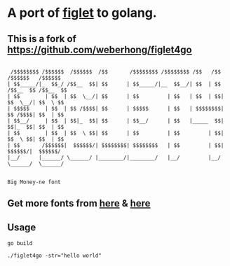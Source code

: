 # A port of [figlet](http://www.figlet.org/) to golang.

## This is a fork of https://github.com/weberhong/figlet4go

```

 /$$$$$$$$ /$$$$$$  /$$$$$$  /$$       /$$$$$$$$ /$$$$$$$$ /$$   /$$  /$$$$$$   /$$$$$$
| $$_____/|_  $$_/ /$$__  $$| $$      | $$_____/|__  $$__/| $$  | $$ /$$__  $$ /$$__  $$
| $$        | $$  | $$  \__/| $$      | $$         | $$   | $$  | $$| $$  \__/| $$  \ $$
| $$$$$     | $$  | $$ /$$$$| $$      | $$$$$      | $$   | $$$$$$$$| $$ /$$$$| $$  | $$
| $$__/     | $$  | $$|_  $$| $$      | $$__/      | $$   |_____  $$| $$|_  $$| $$  | $$
| $$        | $$  | $$  \ $$| $$      | $$         | $$         | $$| $$  \ $$| $$  | $$
| $$       /$$$$$$|  $$$$$$/| $$$$$$$$| $$$$$$$$   | $$         | $$|  $$$$$$/|  $$$$$$/
|__/      |______/ \______/ |________/|________/   |__/         |__/ \______/  \______/


Big Money-ne font
```


## Get more fonts from [here](https://github.com/patorjk/figlet.js/tree/master/fonts) & [here](http://www.figlet.org/)

## Usage

```
go build

./figlet4go -str="hello world"

```
